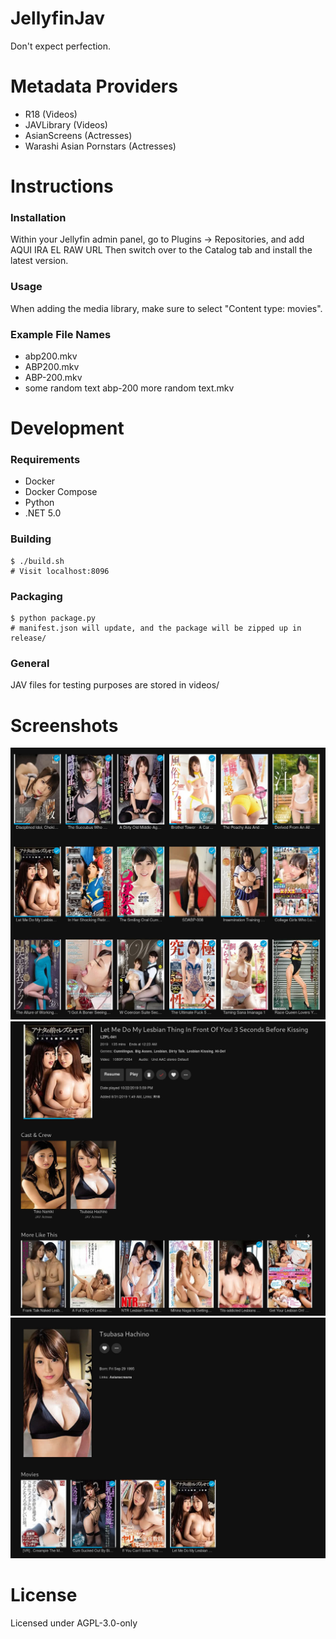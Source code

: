 # JellyfinJav
Don't expect perfection.

# Metadata Providers
* R18 (Videos)
* JAVLibrary (Videos)
* AsianScreens (Actresses)
* Warashi Asian Pornstars (Actresses)

# Instructions
### Installation
Within your Jellyfin admin panel, go to Plugins -> Repositories, and add
AQUI IRA EL RAW URL
Then switch over to the Catalog tab and install the latest version.

### Usage
When adding the media library, make sure to select "Content type: movies".

### Example File Names
* abp200.mkv
* ABP200.mkv
* ABP-200.mkv
* some random text abp-200 more random text.mkv

# Development
### Requirements
* Docker
* Docker Compose
* Python
* .NET 5.0

### Building
    $ ./build.sh
    # Visit localhost:8096

### Packaging
    $ python package.py
    # manifest.json will update, and the package will be zipped up in release/

### General
JAV files for testing purposes are stored in videos/

# Screenshots
![Grid Example](screenshots/example-grid.jpg)
![Video Example](screenshots/example-video.jpg)
![Actress Example](screenshots/example-actress.jpg)

# License
Licensed under AGPL-3.0-only
